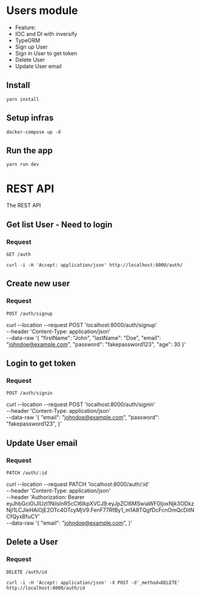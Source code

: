 # Users module

-   Feature:
-   IOC and DI with inversify
-   TypeORM
-   Sign up User
-   Sign in User to get token
-   Delete User
-   Update User email

## Install

    yarn install

## Setup infras

    docker-compose up -d

## Run the app

    yarn run dev

# REST API

The REST API

## Get list User - Need to login

### Request

`GET /auth`

    curl -i -H 'Accept: application/json' http://localhost:8000/auth/

## Create new user

### Request

`POST /auth/signup`

curl --location --request POST 'localhost:8000/auth/signup' \
--header 'Content-Type: application/json' \
--data-raw '{
"firstName": "John",
"lastName": "Doe",
"email": "johndoe@example.com",
"password": "fakepassword123",
"age": 30
}'

## Login to get token

### Request

`POST /auth/signin`

curl --location --request POST 'localhost:8000/auth/signin' \
--header 'Content-Type: application/json' \
--data-raw '{
"email": "johndoe@example.com",
"password": "fakepassword123",
}'

## Update User email

### Request

`PATCH /auth/:id`

curl --location --request PATCH 'localhost:8000/auth/:id' \
--header 'Content-Type: application/json' \
--header 'Authorization: Bearer eyJhbGciOiJIUzI1NiIsInR5cCI6IkpXVCJ9.eyJpZCI6MSwiaWF0IjoxNjk3ODkzNjI1LCJleHAiOjE2OTc4OTcyMjV9.FenF77RfBy1_m1A8TQgfDcFcnOmQcDitNCfQyxBfuCY' \
--data-raw '{
"email": "johndoe@example.com",
}'

## Delete a User

### Request

`DELETE /auth/id`

    curl -i -H 'Accept: application/json' -X POST -d'_method=DELETE' http://localhost:8000/auth/id
